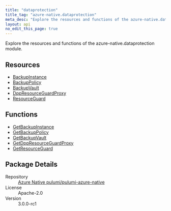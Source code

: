 ```yaml
---
title: "dataprotection"
title_tag: "azure-native.dataprotection"
meta_desc: "Explore the resources and functions of the azure-native.dataprotection module."
layout: api
no_edit_this_page: true
---
```


<!-- WARNING: this file was generated by Pulumi Docs Generator. -->
<!-- Do not edit by hand unless you're certain you know what you are doing! -->

Explore the resources and functions of the azure-native.dataprotection module.

<h2 id="resources">Resources</h2>
<ul class="api">
    <li><a href="backupinstance/" title="BackupInstance">BackupInstance</a></li>
    <li><a href="backuppolicy/" title="BackupPolicy">BackupPolicy</a></li>
    <li><a href="backupvault/" title="BackupVault">BackupVault</a></li>
    <li><a href="dppresourceguardproxy/" title="DppResourceGuardProxy">DppResourceGuardProxy</a></li>
    <li><a href="resourceguard/" title="ResourceGuard">ResourceGuard</a></li>
</ul>

<h2 id="functions">Functions</h2>
<ul class="api">
    <li><a href="getbackupinstance/" title="GetBackupInstance">GetBackupInstance</a></li>
    <li><a href="getbackuppolicy/" title="GetBackupPolicy">GetBackupPolicy</a></li>
    <li><a href="getbackupvault/" title="GetBackupVault">GetBackupVault</a></li>
    <li><a href="getdppresourceguardproxy/" title="GetDppResourceGuardProxy">GetDppResourceGuardProxy</a></li>
    <li><a href="getresourceguard/" title="GetResourceGuard">GetResourceGuard</a></li>
</ul>

<h2 id="package-details">Package Details</h2>
<dl class="package-details">
	<dt>Repository</dt>
	<dd><a href="https://github.com/pulumi/pulumi-azure-native">Azure Native pulumi/pulumi-azure-native</a></dd>
	<dt>License</dt>
	<dd>Apache-2.0</dd>
	<dt>Version</dt>
	<dd>3.0.0-rc1</dd>
</dl>

